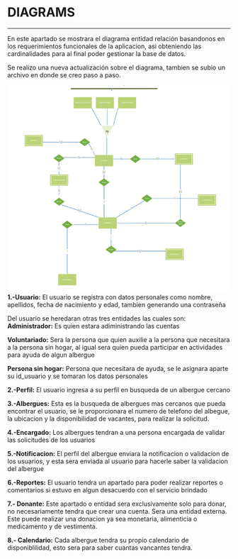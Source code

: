 # DIAGRAMS
---
En este apartado se mostrara el diagrama entidad relación basandonos en los requerimientos funcionales de la aplicacion, asi obteniendo las cardinalidades para al final poder gestionar la base de datos.

Se realizo una nueva actualización sobre el diagrama, tambien se subio un archivo en donde se creo paso a paso.

![LogoTI](/Databases/Diagrams/Diagrama.png)
**1.-Usuario:** El usuario se registra con datos personales como nombre, apellidos, fecha de nacimiento y edad, tambien generando una contraseña

Del usuario se heredaran otras tres entidades las cuales son: 
**Administrador:** Es quien estara adiministrando las cuentas

**Voluntariado:** Sera la persona que quien auxilie a la persona que necesitara a la persona sin hogar, al igual sera quien pueda participar en actividades para ayuda de algun albergue

**Persona sin hogar:** Persona que necesitara de ayuda, se le asignara aparte su id_usuario y se tomaran los datos personales

**2.-Perfil:** El usuario ingresa a su perfil en busqueda de un albergue cercano
 
**3.-Albergues:** Esta es la busqueda de albergues mas cercanos que pueda encontrar el usuario, se le proporcionara el numero de telefono del albegue, la ubicacion y la disponibilidad de vacantes, para realizar la solicitud.

**4.-Encargado:** Los albergues tendran a una persona encargada de validar las solicitudes de los usuarios

**5.-Notificacion:** El perfil del albergue enviara la notificacion o validacion de los usuarios, y esta sera enviada al usuario para hacerle saber la validacion del albergue

**6.-Reportes:** El usuario tendra un apartado para poder realizar reportes o comentarios si estuvo en algun desacuerdo con el servicio brindado

**7.- Donante:** Este apartado o entidad sera exclusivamente solo para donar, no necesariamente tendra que crear una cuenta. Sera una entidad externa. Este puede realizar una donacion ya sea monetaria, alimenticia o medicamento y de vestimenta.

**8.- Calendario:** Cada albergue tendra su propio calendario de disponiblilidad, esto sera para saber cuantas vancantes tendra.


